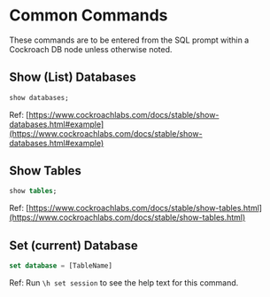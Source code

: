 # Common Commands

These commands are to be entered from the SQL prompt within a Cockroach DB node unless otherwise noted.

## Show (List) Databases

```sql
show databases;
```

Ref: [https://www.cockroachlabs.com/docs/stable/show-databases.html#example](https://www.cockroachlabs.com/docs/stable/show-databases.html#example)

## Show Tables

```sql
show tables;
```

Ref: [https://www.cockroachlabs.com/docs/stable/show-tables.html](https://www.cockroachlabs.com/docs/stable/show-tables.html)

## Set (current) Database

```sql
set database = [TableName]
```

Ref: Run `\h set session` to see the help text for this command.